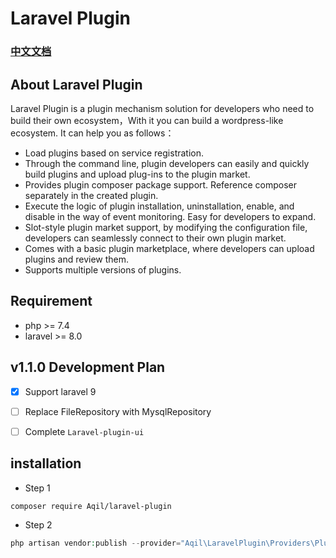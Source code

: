 # Laravel Plugin 

### [中文文档](http://docs.you-tang.com/)

## About Laravel Plugin
Laravel Plugin is a plugin mechanism solution for developers who need to build their own ecosystem，With it you can build a wordpress-like ecosystem. It can help you as follows：

* Load plugins based on service registration.
* Through the command line, plugin developers can easily and quickly build plugins and upload plug-ins to the plugin market.
* Provides plugin composer package support. Reference composer separately in the created plugin.
* Execute the logic of plugin installation, uninstallation, enable, and disable in the way of event monitoring. Easy for developers to expand.
* Slot-style plugin market support, by modifying the configuration file, developers can seamlessly connect to their own plugin market.
* Comes with a basic plugin marketplace, where developers can upload plugins and review them.
* Supports multiple versions of plugins.


## Requirement

* php >= 7.4
* laravel >= 8.0

## v1.1.0 Development Plan
* [x] Support laravel 9
* [ ] Replace FileRepository with MysqlRepository
* [ ] Complete `Laravel-plugin-ui`



## installation

* Step 1
```shell
composer require Aqil/laravel-plugin
```

* Step 2
```php
php artisan vendor:publish --provider="Aqil\LaravelPlugin\Providers\PluginServiceProvider"
```














